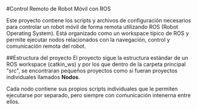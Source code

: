 #Control Remoto de Robot Móvil con ROS

Este proyecto contiene los scripts y archivos de configuración necesarios para controlar un robot móvil de forma remota utilizando ROS (Robot Operating System). Está organizado como un workspace típico de ROS y permite ejecutar nodos relacionados con la navegación, control y comunicación remota del robot.

##Estructura del proyecto
El proyecto sigue la estructura estándar de un ROS workspace (catkin_ws) y por los que dentro de la carpeta principal "src", se encontraran pequeños proyectos como si fueran proyectos individuales llamados **Nodos**.

Cada nodo contiene sus propios scripts individuales que le permiten ejecutarse por separado, pero siempre con comunicación intenerna entre ellos.
